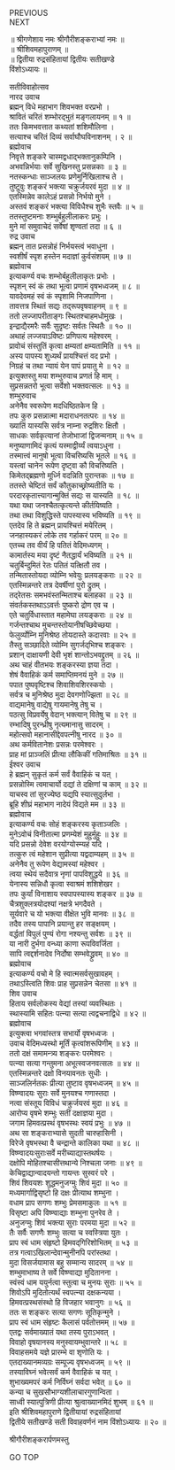 PREVIOUS  
NEXT  
  
॥ श्रीगणेशाय नमः श्रीगौरीशङ्कराभ्यां नमः ॥  
॥ श्रीशिवमहापुराणम् ॥  
॥ द्वितीया रुद्रसंहितायां द्वितीयः सतीखण्डे  
विंशोऽध्यायः ॥  
  
सतीविवाहोत्सव  
नारद उवाच  
ब्रह्मन् विधे महाभाग शिवभक्त वरप्रभो ।  
श्रावितं चरितं शम्भोरद्‌भुतं मङ्‌गलायनम् ॥ १ ॥  
ततः किमभवत्तात कथ्यतां शशिमौलिना ।  
सत्याश्च चरितं दिव्यं सर्वाघौघविनाशनम् । २ ॥  
ब्रह्मोवाच  
निवृत्ते शङ्‌करे चास्मद्वधाद्‌भक्तानुकम्पिनि ।  
अभवन्निर्भयाः सर्वे सुखिनस्तु प्रसन्नकाः ॥ ३ ॥  
नतस्कन्धाः साञ्जलयः प्रणेमुर्निखिलाश्च ते ।  
तुष्टुवुः शङ्‌करं भक्त्या चक्रुर्जयरवं मुदा ॥ ४ ॥  
एतस्मिन्नेव कालेऽहं प्रसन्नो निर्भयो मुने ।  
अस्तवं शङ्‌करं भक्त्या विविधैश्च शुभैः स्तवैः ॥ ५ ॥  
ततस्तुष्टमनाः शम्भुर्बहुलीलाकरः प्रभुः ।  
मुने मां समुवाचेदं सर्वेषां शृण्वतां तदा ॥ ६ ॥  
रुद्र उवाच  
ब्रह्मन् तात प्रसन्नोहं निर्भयस्त्वं भवाधुना ।  
स्वशीर्षं स्पृश हस्तेन मदाज्ञां कुर्वसंशयम् ॥ ७ ॥  
ब्रह्मोवाच  
इत्याकर्ण्य वचः शम्भोर्बहुलीलाकृतः प्रभोः ।  
स्पृशन् स्वं कं तथा भूत्वा प्रणामं वृषभध्वजम् ॥ ८ ॥  
यावदेवमहं स्वं कं स्पृशामि निजपाणिना ।  
तावत्तत्र स्थितं सद्यः तद्‌रूपवृषवाहनम् ॥ ९ ॥  
ततो लज्जापरीताङ्‌गः स्थितश्चाहमधोमुखः ।  
इन्द्राद्यैरमरैः सर्वैः सुदृष्टः सर्वतः स्थितैः ॥ १० ॥  
अथाहं लज्जयाऽविष्टः प्रणिपत्य महेश्वरम् ।  
प्रावोचं संस्तुतिं कृत्वा क्षम्यतां क्षम्यतामिति ॥ ११ ॥  
अस्य पापस्य शुध्यर्थं प्रायश्चित्तं वद प्रभो ।  
निग्रहं च तथा न्यायं येन पापं प्रयातु मे ॥ १२ ॥  
इत्युक्तस्तु मया शम्भुरुवाच प्रणतं हि माम् ।  
सुप्रसन्नतरो भूत्वा सर्वेशो भक्तवत्सलः ॥ १३ ॥  
शम्भुरुवाच  
अनेनैव स्वरूपेण मदधिष्ठितकेन हि ।  
तपः कुरु प्रसन्नात्मा मदाराधनतत्परः ॥ १४ ॥  
ख्यातिं यास्यसि सर्वत्र नाम्ना रुद्रशिरः क्षितौ ।  
साधकः सर्वकृत्यानां तेजोभाजां द्विजन्मनाम् ॥ १५ ॥  
मनुष्याणामिदं कृत्यं यस्माद्वीर्य्यं त्वयाऽधुना ।  
तस्मात्त्वं मानुषो भूत्वा विचरिष्यसि भूतले ॥ १६ ॥  
यस्त्वां चानेन रूपेण दृष्ट्वा कौ विचरिष्यति ।  
किमेतद्‌ब्रह्मणो मूर्ध्नि वदन्निति पुरान्तकः ॥ १७ ॥  
ततस्ते चेष्टितं सर्वं कौतुकाच्छ्रोष्यतीति यः ।  
परदारकृतात्त्यागान्मुक्तिं सद्यः स यास्यति ॥ १८ ॥  
यथा यथा जनश्चैतत्कृत्यन्ते कीर्तयिष्यति ।  
तथा तथा विशुद्धिस्ते पापस्यास्य भविष्यति ॥ १९ ॥  
एतदेव हि ते ब्रह्मन् प्रायश्चित्तं मयेरितम् ।  
जनहास्यकरं लोके तव गर्हाकरं परम् ॥ २० ॥  
एतच्च तव वीर्यं हि पतितं वेदिमध्यगम् ।  
कामार्तस्य मया दृष्टं नैतद्धार्यं भविष्यति ॥ २१ ॥  
चतुर्बिन्दुमितं रेतः पतितं यत्क्षितौ तव ।  
तन्मितास्तोयदा व्योम्नि भवेयुः प्रलयङ्‌कराः ॥ २२ ॥  
एतस्मिन्नन्तरे तत्र देवर्षीणां पुरो द्रुतम् ।  
तद्‌रेतसः समभवंस्तन्मिताश्च बलाहका ॥ २३ ॥  
संवर्तकस्तथाऽऽवर्त्तः पुष्करो द्रोण एव च ।  
एते चतुर्विधास्तात महामेघा लयङ्‌कराः ॥ २४ ॥  
गर्जन्तश्चाथ मुचन्तस्तोयानीषच्छिवेच्छया ।  
फेलुर्व्योम्नि मुनिश्रेष्ठ तोयदास्ते कदारवाः ॥ २५ ॥  
तैस्तु सञ्छादिते व्योम्नि सुगर्जद्‌भिश्च शङ्‌करः ।  
प्रशान् दाक्षायणी देवी भृशं शान्तोऽभवद्द्रुतम् ॥ २६ ॥  
अथ चाहं वीतभयः शङ्‌करस्या ज्ञया तदा ।  
शेषं वैवाहिकं कर्म समाप्तिमनयं मुने ॥ २७ ॥  
पपात पुष्पवृष्टिश्च शिवाशिवशिरस्कयोः ।  
सर्वत्र च मुनिश्रेष्ठ मुदा देवगणोज्झिता ॥ २८ ॥  
वाद्यमानेषु वाद्येषु गायमानेषु तेषु च ।  
पठत्सु विप्रवर्येषु वेदान् भक्त्यान् वितेषु च ॥ २९ ॥  
रम्भादिषु पुरन्ध्रीषु नृत्यमानासु सादरम् ।  
महोत्सवो महानासीद्देवपत्नीषु नारद ॥ ३० ॥  
अथ कर्मवितानेशः प्रसन्नः परमेश्वरः ।  
प्राह मां प्राञ्जलिं प्रीत्या लौकिकीं गतिमाश्रितः ॥ ३१ ॥  
ईश्वर उवाच  
हे ब्रह्मन् सुकृतं कर्म सर्वं वैवाहिकं च यत् ।  
प्रसन्नोस्मि त्वमाचार्यो दद्यां ते दक्षिणां च काम् ॥ ३२ ॥  
याचस्व तां सुरज्येष्ठ यद्यपि स्यात्सुदुर्लभा ।  
ब्रूहि शीघ्रं महाभाग नादेयं विद्यते मम ॥ ३३ ॥  
ब्रह्मोवाच  
इत्याकर्ण्य वचः सोहं शङ्‌करस्य कृताञ्जलिः ।  
मुनेऽवोचं विनीतात्मा प्रणम्येशं मुहुर्मुहुः ॥ ३४ ॥  
यदि प्रसन्नो देवेश वरयोग्योस्म्यहं यदि ।  
तत्कुरु त्वं महेशान सुप्रीत्या यद्वदाम्यहम् ॥ ३५ ॥  
अनेनैव तु रूपेण वेद्यामस्यां महेश्वर ।  
त्वया स्थेयं सदैवात्र नृणां पापविशुद्धये ॥ ३६ ॥  
येनास्य सन्निधौ कृत्वा स्वाश्रमं शशिशेखर ।  
तपः कुर्यां विनाशाय स्वपापस्यास्य शङ्‌कर ॥ ३७ ॥  
चैत्रशुक्लत्रयोदश्यां नक्षत्रे भगदैवते ।  
सूर्यवारे च यो भक्त्या वीक्षेत भुवि मानवः ॥ ३८ ॥  
तदैव तस्य पापानि प्रयान्तु हर सङ्‌क्षयम् ।  
वर्द्धतां विपुलं पुण्यं रोगा नश्यन्तु सर्वशः ॥ ३९ ॥  
या नारी दुर्भगा वन्ध्या काणा रूपविवर्जिता ।  
सापि त्वद्दर्शनादेव निर्दोषा सम्भवेद्ध्रुवम् ॥ ४० ॥  
ब्रह्मोवाच  
इत्याकर्ण्य वचो मे हि स्वात्मसर्वसुखावहम् ।  
तथाऽस्त्विति शिवः प्राह सुप्रसन्नेन चेतसा ॥ ४१ ॥  
शिव उवाच  
हिताय सर्वलोकस्य वेद्यां तस्यां व्यवस्थितः ।  
स्थास्यामि सहितः पत्न्या सत्या त्वद्वचनाद्विधे ॥ ४२ ॥  
ब्रह्मोवाच  
इत्युक्त्वा भगवांस्तत्र सभार्यो वृषभध्वजः ।  
उवाच वेदिमध्यस्थो मूर्तिं कृत्वांशरूपिणीम् ॥ ४३ ॥  
ततो दक्षं समामन्त्र्य शङ्‌करः परमेश्वरः ।  
पत्न्या सत्या गन्तुमना अभूत्स्वजनवत्सलः ॥ ४४ ॥  
एतस्मिन्नन्तरे दक्षो विनयावनतः सुधीः ।  
साञ्जलिर्नतकः प्रीत्या तुष्टाव वृषभध्वजम् ॥ ४५ ॥  
विष्ण्वादयः सुराः सर्वे मुनयश्च गणास्तदा ।  
नत्वा संस्तूय विविधं चक्रुर्जयरवं मुदा ॥ ४६ ॥  
आरोप्य वृषभे शम्भुः सतीं दक्षाज्ञया मुदा ।  
जगाम हिमवत्प्रस्थं वृषभस्थः स्वयं प्रभुः ॥ ४७ ॥  
अथ सा शङ्‌कराभ्यासे सुदती चारुहासिनी ।  
विरेजे वृषभस्था वै चन्द्रान्ते कालिका यथा ॥ ४८ ॥  
विष्ण्वादयःसुराःसर्वे मरीच्याद्यास्तथर्षयः ।  
दक्षोपि मोहितश्चासीत्तथान्ये निश्चला जनाः ॥ ४९ ॥  
केचिद्वाद्यान्वादयन्तो गायन्तः सुस्वरं परे ।  
शिवं शिवयशः शुद्धमनुजग्मुः शिवं मुदा ॥ ५० ॥  
मध्यमार्गाद्विसृष्टो हि दक्षः प्रीत्याथ शम्भुना ।  
वधाम प्राप सगणः शम्भुः प्रेमसमाकुलः ॥ ५१ ॥  
विसृष्टा अपि विष्ण्वाद्याः शम्भुना पुनरेव ते ।  
अनुजग्मुः शिवं भक्त्या सुराः परमया मुदा ॥ ५२ ॥  
तैः सर्वैः सगणैः शम्भुः सत्या च स्वस्त्रिया युतः ।  
प्राप स्वं धाम संहृष्टो हिमवद्‌गिरिशोभितम् ॥ ५३ ॥  
तत्र गत्वाऽखिलान्देवान्मुनीनपि परांस्तथा ।  
मुदा विसर्जयामास बहु सम्मान्य सादरम् ॥ ५४ ॥  
शम्भुमाभाष्य ते सर्वे विष्ण्वाद्या मुदितानना ।  
स्वंस्वं धाम ययुर्नत्वा स्तुत्वा च मुनयः सुराः ॥ ५५ ॥  
शिवोऽपि मुदितोत्यर्थं स्वपत्न्या दक्षकन्यया ।  
हिमवत्प्रस्थसंस्थो हि विजहार भवानुगः ॥ ५६ ॥  
ततः स शङ्‌करः सत्या सगणः सूतिकृन्मुने ।  
प्राप स्वं धाम संहृष्टः कैलासं पर्वतोत्तमम् ॥ ५७ ॥  
एतद्वः सर्वमाख्यातं यथा तस्य पुराऽभवत् ।  
विवाहो वृषयानस्य मनुस्वायम्भुवान्तरे ॥ ५८ ॥  
विवाहसमये यज्ञे प्रारम्भे वा शृणोति यः ।  
एतदाख्यानमव्यग्रः सम्पूज्य वृषभध्वजम् ॥ ५९ ॥  
तस्याविघ्नं भवेत्सर्वं कर्म वैवाहिकं च यत् ।  
शुभाख्यमपरं कर्म निर्विघ्नं सर्वदा भवेत् ॥ ६० ॥  
कन्या च सुखसौभाग्यशीलाचारगुणान्विता ।  
साध्वी स्यात्पुत्रिणी प्रीत्या श्रुत्वाख्यानमिदं शुभम् ॥ ६१ ॥  
इति श्रीशिवमहापुराणे द्वितीयायां रुद्रसंहितायां  
द्वितीये सतीखण्डे सती विवाहवर्णनं नाम विंशोऽध्यायः ॥ २० ॥  
  
  
श्रीगौरीशङ्करार्पणमस्तु  
  
GO TOP
